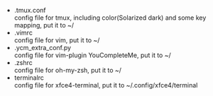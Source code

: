 - .tmux.conf  
config file for tmux, including color(Solarized dark) and some key mapping, put it to ~/
- .vimrc  
config file for vim, put it to ~/
- .ycm_extra_conf.py  
config file for vim-plugin YouCompleteMe, put it to ~/
- .zshrc  
config file for oh-my-zsh, put it to ~/
- terminalrc  
config file for xfce4-terminal, put it to ~/.config/xfce4/terminal

